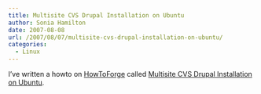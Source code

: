 ```yaml
---
title: Multisite CVS Drupal Installation on Ubuntu
author: Sonia Hamilton
date: 2007-08-08
url: /2007/08/07/multisite-cvs-drupal-installation-on-ubuntu/
categories:
  - Linux
---
```

I&#8217;ve written a howto on [HowToForge][1] called [Multisite CVS Drupal Installation on Ubuntu][2].

 [1]: http://www.howtoforge.com/
 [2]: http://www.howtoforge.com/multisite_drupal_installation_ubuntu
